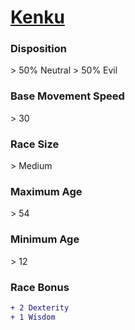 # **[Kenku](https://www.dndbeyond.com/races/kenku)**
### **Disposition**
\> 50% Neutral
\> 50% Evil
### **Base Movement Speed**
\> 30
### **Race Size**
\> Medium
### **Maximum Age**
\> 54
### **Minimum Age**
\> 12
### **Race Bonus**
```diff
+ 2 Dexterity
+ 1 Wisdom
```
